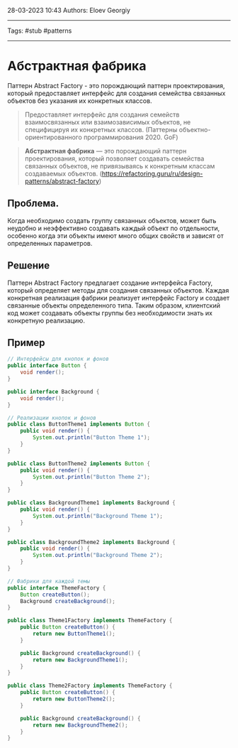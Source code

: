 28-03-2023
10:43
Authors: Eloev Georgiy 
***
Tags: #stub #patterns 
***
# Абстрактная фабрика

Паттерн Abstract Factory - это порождающий паттерн проектирования, который предоставляет интерфейс для создания семейства связанных объектов без указания их конкретных классов.

>Предоставляет интерфейс для создания семейств взаимосвязанных или взаимозависимых объектов, не специфицируя их конкретных классов.
>(Паттерны объектно-ориентированного программирования 2020. GoF)

>**Абстрактная фабрика** — это порождающий паттерн проектирования, который позволяет создавать семейства связанных объектов, не привязываясь к конкретным классам создаваемых объектов.
>(https://refactoring.guru/ru/design-patterns/abstract-factory)


## Проблема.
Когда необходимо создать группу связанных объектов, может быть неудобно и неэффективно создавать каждый объект по отдельности, особенно когда эти объекты имеют много общих свойств и зависят от определенных параметров.

## Решение

Паттерн Abstract Factory предлагает создание интерфейса Factory, который определяет методы для создания связанных объектов. Каждая конкретная реализация фабрики реализует интерфейс Factory и создает связанные объекты определенного типа. Таким образом, клиентский код может создавать объекты группы без необходимости знать их конкретную реализацию.

## Пример

```java
// Интерфейсы для кнопок и фонов
public interface Button {
    void render();
}

public interface Background {
    void render();
}

// Реализации кнопок и фонов
public class ButtonTheme1 implements Button {
    public void render() {
        System.out.println("Button Theme 1");
    }
}

public class ButtonTheme2 implements Button {
    public void render() {
        System.out.println("Button Theme 2");
    }
}

public class BackgroundTheme1 implements Background {
    public void render() {
        System.out.println("Background Theme 1");
    }
}

public class BackgroundTheme2 implements Background {
    public void render() {
        System.out.println("Background Theme 2");
    }
}

// Фабрики для каждой темы
public interface ThemeFactory {
    Button createButton();
    Background createBackground();
}

public class Theme1Factory implements ThemeFactory {
    public Button createButton() {
        return new ButtonTheme1();
    }

    public Background createBackground() {
        return new BackgroundTheme1();
    }
}

public class Theme2Factory implements ThemeFactory {
    public Button createButton() {
        return new ButtonTheme2();
    }

    public Background createBackground() {
        return new BackgroundTheme2();
    }
}
```
